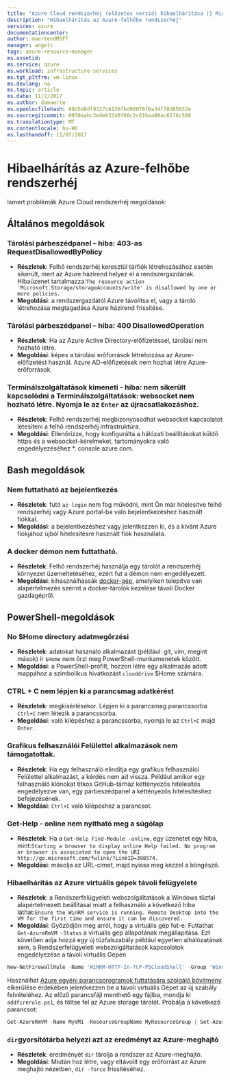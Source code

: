 ```yaml
---
title: "Azure Cloud rendszerhéj (előzetes verzió) hibaelhárítása |} Microsoft Docs"
description: "Hibaelhárítás az Azure-felhőbe rendszerhéj"
services: azure
documentationcenter: 
author: maertendMSFT
manager: angelc
tags: azure-resource-manager
ms.assetid: 
ms.service: azure
ms.workload: infrastructure-services
ms.tgt_pltfrm: vm-linux
ms.devlang: na
ms.topic: article
ms.date: 11/2/2017
ms.author: damaerte
ms.openlocfilehash: 89d5d8df9327c6136fbd00078f6a34f78d85032e
ms.sourcegitcommit: 0930aabc3ede63240f60c2c61baa88ac6576c508
ms.translationtype: MT
ms.contentlocale: hu-HU
ms.lasthandoff: 11/07/2017
---
```

# <a name="troubleshooting-azure-cloud-shell"></a>Hibaelhárítás az Azure-felhőbe rendszerhéj

Ismert problémák Azure Cloud rendszerhéj megoldások:

## <a name="general-resolutions"></a>Általános megoldások

### <a name="storage-dialog---error-403-requestdisallowedbypolicy"></a>Tárolási párbeszédpanel – hiba: 403-as RequestDisallowedByPolicy
- **Részletek**: Felhő rendszerhéj keresztül tárfiók létrehozásához esetén sikerült, mert az Azure házirend helyez el a rendszergazdának. Hibaüzenet tartalmazza:`The resource action 'Microsoft.Storage/storageAccounts/write' is disallowed by one or more policies.`
- **Megoldási**: a rendszergazdától Azure távolítsa el, vagy a tároló létrehozása megtagadása Azure házirend frissítése.

### <a name="storage-dialog---error-400-disallowedoperation"></a>Tárolási párbeszédpanel – hiba: 400 DisallowedOperation
 - **Részletek**: Ha az Azure Active Directory-előfizetéssel, tárolási nem hozható létre.
 - **Megoldási**: képes a tárolási erőforrások létrehozása az Azure-előfizetést használ. Azure AD-előfizetések nem hozhat létre Azure-erőforrások.

### <a name="terminal-output---error-failed-to-connect-terminal-websocket-cannot-be-established-press-enter-to-reconnect"></a>Terminálszolgáltatások kimeneti - hiba: nem sikerült kapcsolódni a Terminálszolgáltatások: websocket nem hozható létre. Nyomja le az `Enter` az újracsatlakozáshoz.
 - **Részletek**: Felhő rendszerhéj megbizonyosodhat websocket kapcsolatot létesíteni a felhő rendszerhéj infrastruktúra.
 - **Megoldási**: Ellenőrizze, hogy konfigurálta a hálózati beállításokat küldő https és a websocket-kérelmeket, tartományokra való engedélyezéséhez *. console.azure.com.

## <a name="bash-resolutions"></a>Bash megoldások

### <a name="cannot-run-az-login"></a>Nem futtatható az bejelentkezés

- **Részletek**: futó `az login` nem fog működni, mint Ön már hitelesítve felhő rendszerhéj vagy Azure portal-ba való bejelentkezéshez használt fiókkal.
- **Megoldási**: a bejelentkezéshez vagy jelentkezzen ki, és a kívánt Azure fiókjához újból hitelesítésre használt fiók használata.

### <a name="cannot-run-the-docker-daemon"></a>A docker démon nem futtatható.

- **Részletek**: Felhő rendszerhéj használja egy tárolót a rendszerhéj környezet üzemeltetéséhez, ezért fut a démon nem engedélyezett.
- **Megoldási**: kihasználhassák [docker-gép](https://docs.docker.com/machine/overview/), amelyiken telepítve van alapértelmezés szerint a docker-tárolók kezelése távoli Docker gazdagépről.

## <a name="powershell-resolutions"></a>PowerShell-megoldások

### <a name="no-home-directory-persistence"></a>No $Home directory adatmegőrzési

- **Részletek**: adatokat használó alkalmazást (például: git, vim, megint mások) ír `$Home` nem őrzi meg PowerShell-munkamenetek között.
- **Megoldási**: a PowerShell-profilt, hozzon létre egy alkalmazás adott mappához a szimbolikus hivatkozást `clouddrive` $Home számára.

### <a name="ctrlc-doesnt-exit-out-of-a-cmdlet-prompt"></a>CTRL + C nem lépjen ki a parancsmag adatkérést

- **Részletek**: megkísérlésekor. Lépjen ki a parancsmag parancssorba `Ctrl+C` nem létezik a parancssorba.
- **Megoldási**: való kilépéshez a parancssorba, nyomja le az `Ctrl+C` majd `Enter`.

### <a name="gui-applications-are-not-supported"></a>Grafikus felhasználói Felülettel alkalmazások nem támogatottak.

- **Részletek**: Ha egy felhasználó elindítja egy grafikus felhasználói Felülettel alkalmazást, a kérdés nem ad vissza. Például amikor egy felhasználó klónokat titkos GitHub-tárház kéttényezős hitelesítés engedélyezve van, egy párbeszédpanel a kéttényezős hitelesítéshez befejezésének.
- **Megoldási**: `Ctrl+C` való kilépéshez a parancsot.

### <a name="get-help--online-does-not-open-the-help-page"></a>Get-Help - online nem nyitható meg a súgólap

- **Részletek**: Ha a `Get-Help Find-Module -online`, egy üzenetet egy hiba, mint:`Starting a browser to display online Help failed. No program or browser is associated to open the URI http://go.microsoft.com/fwlink/?LinkID=398574.`
- **Megoldási**: másolja az URL-címet, majd nyissa meg kézzel a böngésző.

### <a name="troubleshooting-remote-management-of-azure-vms"></a>Hibaelhárítás az Azure virtuális gépek távoli felügyelete

- **Részletek**: a Rendszerfelügyeleti webszolgáltatások a Windows tűzfal alapértelmezett beállításai miatt a felhasználó a következő hiba láthat:`Ensure the WinRM service is running. Remote Desktop into the VM for the first time and ensure it can be discovered.`
- **Megoldási**: Győződjön meg arról, hogy a virtuális gép fut-e. Futtathat `Get-AzureRmVM -Status` a virtuális gép állapotának megállapítása.  Ezt követően adja hozzá egy új tűzfalszabály például egyetlen alhálózatának sem, a Rendszerfelügyeleti webszolgáltatások kapcsolatok engedélyezése a távoli virtuális Gépen

 ``` Powershell
 New-NetFirewallRule -Name 'WINRM-HTTP-In-TCP-PSCloudShell' -Group 'Windows Remote Management' -Enabled True -Protocol TCP -LocalPort 5985 -Direction Inbound -Action Allow -DisplayName 'Windows Remote Management - PSCloud (HTTP-In)' -Profile Public
 ```
 Használhat [Azure egyéni parancsprogramok futtatására szolgáló bővítmény](https://docs.microsoft.com/azure/virtual-machines/windows/extensions-customscript) elkerülése érdekében jelentkezzen be a távoli virtuális Gépet az új szabály felvételéhez.
 Az előző parancsfájl menthető egy fájlba, mondja ki `addfirerule.ps1`, és töltse fel az Azure storage tárolót.
 Próbálja a következő parancsot:

 ``` Powershell
 Get-AzureRmVM -Name MyVM1 -ResourceGroupName MyResourceGroup | Set-AzureRmVMCustomScriptExtension -VMName MyVM1 -FileUri https://mystorageaccount.blob.core.windows.net/mycontainer/addfirerule.ps1 -Run 'addfirerule.ps1' -Name myextension
 ```

### <a name="dir-caches-the-result-in-azure-drive"></a>`dir`gyorsítótárba helyezi azt az eredményt az Azure-meghajtó

- **Részletek**: eredményét `dir` tárolja a rendszer az Azure-meghajtó.
- **Megoldási**: Miután hoz létre, vagy eltávolít egy erőforrást az Azure meghajtó nézetben, `dir -force` frissítéséhez.
